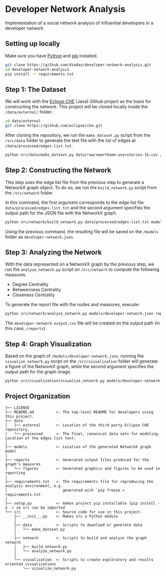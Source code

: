 Developer Network Analysis
==============================

Implementation of a social network analysis of influential developers in a developer network

## Setting up locally

Make sure you have [Python](https://www.python.org/) and [pip](https://pip.pypa.io/en/stable/installing/) installed.

```bash
git clone https://github.com/diodax/developer-network-analysis.git
cd developer-network-analysis
pip install -r requirements.txt
```

## Step 1: The Dataset

We will work with the [Eclipse CHE](https://github.com/eclipse/che) (Java) Github project as the basis for 
constructing the network. This project will be cloned locally inside the `/data/external/` folder:

```bash
cd data/external
git clone https://github.com/eclipse/che.git
```

After cloning the repository, we run the `make_dataset.py` script from the `/src/data` folder to
generate the text file with the list of edges at `/data/processed/edges-list.txt`.

```bash
python src/data/make_dataset.py data/raw/smarthome-userstories-1k.csv /data/processed/smarthome-userstories.csv
```

## Step 2: Constructing the Network

This step uses the edge list file from the previous step to generate a NetworkX graph object.
To do so, we run the `build_network.py` script from the `/src/network` folder.

In this command, the first argument corresponds to the edge list file `data/processed/edges-list.txt` 
and the second argument specifies the output path for the JSON file with the NetworkX graph.

```bash
python src/network/build_network.py data/processed/edges-list.txt models/developer-network.json
```

Using the previous command, the resulting file will be saved on the `/models` folder as `developer-network.json`.

## Step 3: Analyzing the Network

With the data represented on a NetworkX graph by the previous step, we run the `analyze_network.py` script on
`/src/network` to compute the following measures. 
- Degree Centrality
- Betweenness Centrality
- Closeness Centrality

To generate the report file with the nodes and measures, execute:

```bash
python src/network/analyze_network.py models/developer-network.json reports/developer-network-output.csv
```

The `developer-network-output.csv` file will be created on the output path (in this case, `/reports`).

## Step 4: Graph Visualization

Based on the graph of `/models/developer-network.json`, running the `visualize_network.py` script 
on the `/src/visualization` folder will generate a figure of the NetworkX graph, while the
second argument specifies the output path for the graph image. 

```bash
python src/visualization/visualize_network.py models/developer-network.json reports/figures/developer-network-graph.png
```

Project Organization
------------

    ├── LICENSE
    ├── README.md          <- The top-level README for developers using this project.
    ├── data
    │   ├── external       <- Location of the third party Eclipse CHE repository.
    │   └── processed      <- The final, canonical data sets for modeling. Location of the edges list text.
    │
    ├── models             <- Location of the generated NetworkX graph model
    │
    ├── reports            <- Generated output files produced for the graph's measures
    │   └── figures        <- Generated graphics and figures to be used in reporting
    │
    ├── requirements.txt   <- The requirements file for reproducing the analysis environment, e.g.
    │                         generated with `pip freeze > requirements.txt`
    │
    ├── setup.py           <- makes project pip installable (pip install -e .) so src can be imported
    └── src                <- Source code for use in this project.
        ├── __init__.py    <- Makes src a Python module
        │
        ├── data           <- Scripts to download or generate data
        │   └── make_dataset.py
        │
        ├── network        <- Scripts to build and analyze the graph network
        │   ├── build_network.py
        │   └── analyze_network.py
        │
        └── visualization  <- Scripts to create exploratory and results oriented visualizations
            └── visualize_network.py
